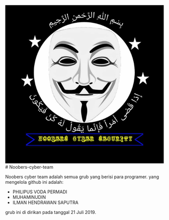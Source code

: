 <center><img src="https://github.com/mikdevind/Noobers-cyber-team/blob/main/logo%20NCS.jpg?raw=true" title="logo NCS"/></center>
# Noobers-cyber-team

Noobers cyber team adalah semua grub yang berisi para programer. yang mengelola github ini adalah:

- PHILIPUS VODA PERMADI
- MUHAMINUDIN
- ILMAN HENDRAWAN SAPUTRA

grub ini di dirikan pada tanggal 21 Juli 2019.

